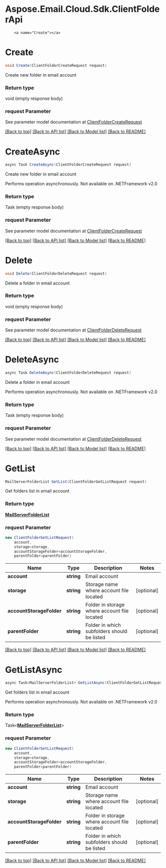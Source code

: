# Aspose.Email.Cloud.Sdk.ClientFolderApi

        ﻿<a name="Create"></a>
# Create

```csharp
void Create(ClientFolderCreateRequest request)
```

Create new folder in email account             

### Return type

void (empty response body)

### request Parameter

See parameter model documentation at [ClientFolderCreateRequest](ClientFolderCreateRequest.md)

[[Back to top]](#) [[Back to API list]](README.md#documentation-for-api-endpoints) [[Back to Model list]](README.md#documentation-for-models) [[Back to README]](README.md)

<a name="CreateAsync"></a>
# CreateAsync

```csharp
async Task CreateAsync(ClientFolderCreateRequest request)
```

Create new folder in email account             

Performs operation asynchronously. Not available on .NETFramework v2.0

### Return type

Task (empty response body)

### request Parameter

See parameter model documentation at [ClientFolderCreateRequest](ClientFolderCreateRequest.md)

[[Back to top]](#) [[Back to API list]](README.md#documentation-for-api-endpoints) [[Back to Model list]](README.md#documentation-for-models) [[Back to README]](README.md)
        ﻿<a name="Delete"></a>
# Delete

```csharp
void Delete(ClientFolderDeleteRequest request)
```

Delete a folder in email account             

### Return type

void (empty response body)

### request Parameter

See parameter model documentation at [ClientFolderDeleteRequest](ClientFolderDeleteRequest.md)

[[Back to top]](#) [[Back to API list]](README.md#documentation-for-api-endpoints) [[Back to Model list]](README.md#documentation-for-models) [[Back to README]](README.md)

<a name="DeleteAsync"></a>
# DeleteAsync

```csharp
async Task DeleteAsync(ClientFolderDeleteRequest request)
```

Delete a folder in email account             

Performs operation asynchronously. Not available on .NETFramework v2.0

### Return type

Task (empty response body)

### request Parameter

See parameter model documentation at [ClientFolderDeleteRequest](ClientFolderDeleteRequest.md)

[[Back to top]](#) [[Back to API list]](README.md#documentation-for-api-endpoints) [[Back to Model list]](README.md#documentation-for-models) [[Back to README]](README.md)
        ﻿<a name="GetList"></a>
# GetList

```csharp
MailServerFolderList GetList(ClientFolderGetListRequest request)
```

Get folders list in email account             

### Return type

[**MailServerFolderList**](MailServerFolderList.md)

### request Parameter
```csharp
new ClientFolderGetListRequest(
    account,
    storage=storage,
    accountStorageFolder=accountStorageFolder,
    parentFolder=parentFolder)
```

Name | Type | Description  | Notes
------------- | ------------- | ------------- | -------------
 **account** | **string**| Email account | 
 **storage** | **string**| Storage name where account file located | [optional] 
 **accountStorageFolder** | **string**| Folder in storage where account file located | [optional] 
 **parentFolder** | **string**| Folder in which subfolders should be listed | [optional] 

[[Back to top]](#) [[Back to API list]](README.md#documentation-for-api-endpoints) [[Back to Model list]](README.md#documentation-for-models) [[Back to README]](README.md)

<a name="GetListAsync"></a>
# GetListAsync

```csharp
async Task<MailServerFolderList> GetListAsync(ClientFolderGetListRequest request)
```

Get folders list in email account             

Performs operation asynchronously. Not available on .NETFramework v2.0

### Return type

Task<[**MailServerFolderList**](MailServerFolderList.md)>

### request Parameter
```csharp
new ClientFolderGetListRequest(
    account,
    storage=storage,
    accountStorageFolder=accountStorageFolder,
    parentFolder=parentFolder)
```

Name | Type | Description  | Notes
------------- | ------------- | ------------- | -------------
 **account** | **string**| Email account | 
 **storage** | **string**| Storage name where account file located | [optional] 
 **accountStorageFolder** | **string**| Folder in storage where account file located | [optional] 
 **parentFolder** | **string**| Folder in which subfolders should be listed | [optional] 

[[Back to top]](#) [[Back to API list]](README.md#documentation-for-api-endpoints) [[Back to Model list]](README.md#documentation-for-models) [[Back to README]](README.md)
